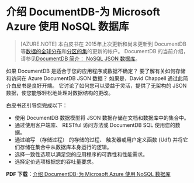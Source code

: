 <properties 
    pageTitle="介绍 DocumentDB-为 Microsoft Azure 使用 NoSQL 数据库 |Microsoft Azure" 
    description="下载白皮书由 David Chappell DocumentDB，在 Azure 托管 NoSQL 数据库有关。" 
    services="documentdb" 
    documentationCenter="" 
    authors="mimig1" 
    manager="jhubbard" 
    editor=""/>

<tags 
    ms.service="documentdb" 
    ms.workload="data-services" 
    ms.tgt_pltfrm="na" 
    ms.devlang="na" 
    ms.topic="article" 
    ms.date="10/27/2016" 
    ms.author="mimig"/>

# <a name="introducing-documentdb---a-nosql-database-for-microsoft-azure"></a>介绍 DocumentDB-为 Microsoft Azure 使用 NoSQL 数据库 

> [AZURE.NOTE] 本白皮书在 2015年上次更新和尚未更新到 DocumentDB 等[数据的全球分布](documentdb-distribute-data-globally.md)和[分区的集](documentdb-partition-data.md)的更新的帐户。 DocumentDB 的当前介绍，请参见[DocumentDB 简介︰ NoSQL JSON 数据库](documentdb-introduction.md)。

如果 DocumentDB 是适合于您的应用程序或数据不确定？ 要了解有关如何存储和访问在 Azure DocumentDB JSON 数据？ 如果是，David Chappell 通过此简介白皮书是良好开端。 它讨论了如何您可以受益于灵活，提供了无架构的 JSON 数据，使您能够轻松地处理对数据结构的更改。 

白皮书还引导您完成以下︰

 - 使用 DocumentDB 数据模型将 JSON 数据存储在文档和数据库中的集合中。 
 - 通过使用客户端库、 RESTful 访问方法或 DocumentDB SQL 使用您的数据。 
 - 通过编写 （存储过程） 的存储的过程、 触发器或用户定义函数 (Udf) 并将它们存储在集合中从数据库本身运行的逻辑。
 - 选择一致性选项以满足您的应用程序的可靠性和性能需求。
 - 选择定价选项根据您的吞吐量要求。

**PDF 下载︰**[介绍 DocumentDB-为 Microsoft Azure 使用 NoSQL 数据库](http://go.microsoft.com/fwlink/?LinkId=511318)
 
